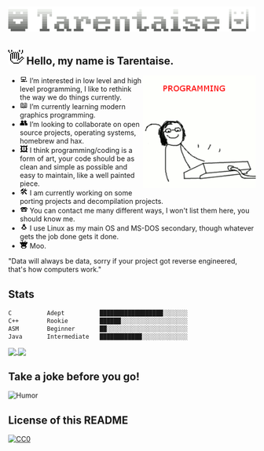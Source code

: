 <h1 align="center">
  <img title="Moo Moo, motherfucker." src="https://raw.githubusercontent.com/Tarentaise/Tarentaise/main/taren5x3.gif" alt="" />
</h1>
<h2><img src="https://raw.githubusercontent.com/Tarentaise/Tarentaise/main/wavefinal.png"> Hello, my name is Tarentaise. </h2> <img align='right' src="https://raw.githubusercontent.com/Tarentaise/Tarentaise/main/programming.gif" width="230">

- <img src="https://raw.githubusercontent.com/Tarentaise/Tarentaise/main/computer.png" width="16"> I’m interested in low level and high level programming, I like to rethink the way we do things currently.
- <img src="https://raw.githubusercontent.com/Tarentaise/Tarentaise/main/bookfix.png" width="16"> I’m currently learning modern graphics programming.
- <img src="https://raw.githubusercontent.com/Tarentaise/Tarentaise/main/peoplefix.png" width="16"> I’m looking to collaborate on open source projects, operating systems, homebrew and hax.
- <img src="https://raw.githubusercontent.com/Tarentaise/Tarentaise/main/art.png" width="16"> I think programming/coding is a form of art, your code should be as clean and simple as possible and easy to maintain, like a well painted piece.
- <img src="https://raw.githubusercontent.com/Tarentaise/Tarentaise/main/work.png" width="16"> I am currently working on some porting projects and decompilation projects.
- <img src="https://raw.githubusercontent.com/Tarentaise/Tarentaise/main/phonefix.png" width="16"> You can contact me many different ways, I won't list them here, you should know me.
- <img src="https://raw.githubusercontent.com/Tarentaise/Tarentaise/main/penguin.png" width="16"> I use Linux as my main OS and MS-DOS secondary, though whatever gets the job done gets it done.
- <img src="https://raw.githubusercontent.com/Tarentaise/Tarentaise/main/cow.png" width="16"> Moo.

"Data will always be data, sorry if your project got reverse engineered, that's how computers work."

## Stats

```text
C          Adept          ██████████████████░░░░░░░    
C++        Rookie         ██████░░░░░░░░░░░░░░░░░░░    
ASM        Beginner       ██░░░░░░░░░░░░░░░░░░░░░░░    
Java       Intermediate   ████████████░░░░░░░░░░░░░   
```
<!---
TODO: Finish Experience Tab
--->

<a href="#">
  <img align="center" src="https://github-readme-stats.vercel.app/api?username=Tarentaise&show_icons=true&count_private=true&layout=compact" width="300" />
</a>
<a href="#">
  <img align="center" src="https://github-readme-stats.vercel.app/api/top-langs/?username=Tarentaise&layout=compact" width="300" />
</a>

## Take a joke before you go!
![Humor](https://readme-jokes.vercel.app/api?theme=graywhite)
## License of this README

[![CC0](https://licensebuttons.net/p/zero/1.0/88x31.png)](https://creativecommons.org/publicdomain/zero/1.0/)

<br><br>
<!---
markdown is funny
--->
